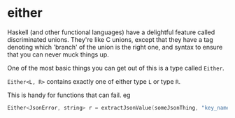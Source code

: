 either
======

Haskell (and other functional languages) have a delightful feature called discriminated unions.  They're like C unions, except that they have a tag denoting which 'branch' of the union is the right one, and syntax to ensure that you can never muck things up.

One of the most basic things you can get out of this is a type called `Either`.

`Either<L, R>` contains exactly one of either type `L` or type `R`.

This is handy for functions that can fail.  eg

```C++
Either<JsonError, string> r = extractJsonValue(someJsonThing, "key_name");
```
